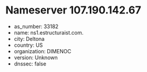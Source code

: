 # Nameserver 107.190.142.67

* as_number: 33182
* name: ns1.estructuraist.com.
* city: Deltona
* country: US
* organization: DIMENOC
* version: Unknown
* dnssec: false
